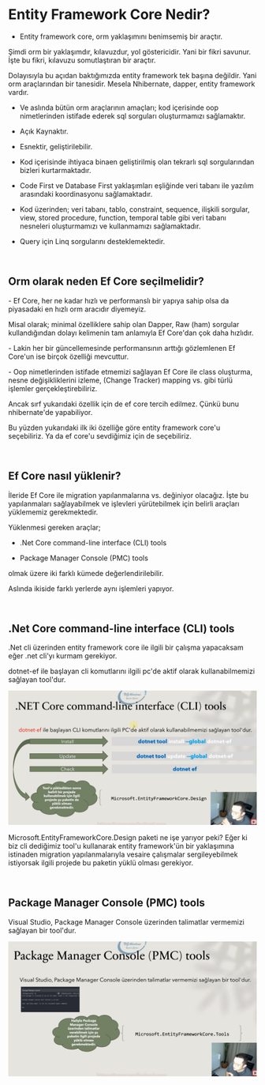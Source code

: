 # Entity Framework Core Nedir?

* <p> Entity framework core, orm yaklaşımını benimsemiş bir araçtır.</p>
<p>
Şimdi orm bir yaklaşımdır, kılavuzdur, yol göstericidir. Yani bir fikri savunur. İşte bu fikri, kılavuzu somutlaştıran bir araçtır. 
</p>
<p>
Dolayısıyla bu açıdan baktığımızda entity framework tek başına değildir. Yani orm araçlarından bir tanesidir. Mesela Nhibernate, dapper, entity framework vardır.
</p>

* <p>Ve aslında bütün orm araçlarının amaçları; kod içerisinde oop nimetlerinden istifade ederek sql sorguları oluşturmamızı sağlamaktır.
</p>

* <p> Açık Kaynaktır. </p>
* <p> Esnektir, geliştirilebilir.</p>
* <p> Kod içerisinde ihtiyaca binaen geliştirilmiş olan tekrarlı sql sorgularından bizleri kurtarmaktadır.</p>
* <p>Code First ve Database First yaklaşımları eşliğinde veri tabanı ile yazılım arasındaki koordinasyonu sağlamaktadır.</p>
* <p>Kod üzerinden; veri tabanı, tablo, constraint, sequence, ilişkili sorgular, view, stored procedure, function, temporal table gibi veri tabanı nesneleri oluşturmamızı ve kullanmamızı sağlamaktadır.</p>
* <p>Query için Linq sorgularını desteklemektedir.</p>
<br>

## Orm olarak neden Ef Core seçilmelidir? 
<p>
- Ef Core, her ne kadar hızlı ve performanslı bir yapıya sahip olsa da piyasadaki en hızlı orm aracıdır diyemeyiz.
</p>
<p>
Misal olarak; minimal özelliklere sahip olan Dapper, Raw (ham) sorgular kullandığından dolayı kelimenin tam anlamıyla Ef Core'dan çok daha hızlıdır.
</p>
<p>
- Lakin her bir güncellemesinde performansının arttığı gözlemlenen Ef Core'un ise birçok özelliği mevcuttur.
</p>
<p>
- Oop nimetlerinden istifade etmemizi sağlayan Ef Core ile class oluşturma, nesne değişikliklerini izleme, (Change Tracker) mapping vs. gibi türlü işlemler gerçekleştirebiliriz. 
</p>
<p>
Ancak sırf yukarıdaki özellik için de ef core tercih edilmez. Çünkü bunu nhibernate'de yapabiliyor.
</p>
<p>
Bu yüzden yukarıdaki ilk iki özelliğe göre entity framework core'u seçebiliriz. Ya da ef core'u sevdiğimiz için de seçebiliriz. 
</p>
<br>

## Ef Core nasıl yüklenir? 
<p>
İleride Ef Core ile migration yapılanmalarına vs. değiniyor olacağız. İşte bu yapılanmaları sağlayabilmek ve işlevleri yürütebilmek için belirli araçları yüklememiz gerekmektedir.
</p>
<p>
Yüklenmesi gereken araçlar;
</p>

* <p>.Net Core command-line interface (CLI) tools</p>
* <p>Package Manager Console (PMC) tools</p>
<p>
olmak üzere iki farklı kümede değerlendirilebilir.
</p>
<p>
Aslında ikiside farklı yerlerde aynı işlemleri yapıyor.
</p>
<br>

## .Net Core command-line interface (CLI) tools
<p>
.Net cli üzerinden entity framework core ile ilgili bir çalışma yapacaksam eğer .net cli'yı kurmam gerekiyor. 
</p>
<p>
dotnet-ef ile başlayan cli komutlarını ilgili pc'de aktif olarak kullanabilmemizi sağlayan tool'dur.
</p>
<img src="../img/.net-cli.png">
<p>
Microsoft.EntityFrameworkCore.Design paketi ne işe yarıyor peki? Eğer ki biz cli dediğimiz tool'u kullanarak entity framework'ün bir yaklaşımına istinaden migration yapılanmalarıyla vesaire çalışmalar sergileyebilmek istiyorsak ilgili projede bu paketin yüklü olması gerekiyor.
</p>
<br>

## Package Manager Console (PMC) tools
<p>
Visual Studio, Package Manager Console üzerinden talimatlar vermemizi sağlayan bir tool'dur.
</p>
<img src="../img/package-manager-console.png">






